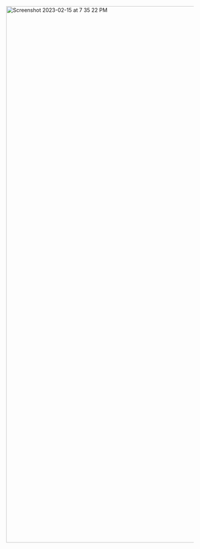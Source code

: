 <img width="1440" alt="Screenshot 2023-02-15 at 7 35 22 PM" src="https://user-images.githubusercontent.com/105222251/219059129-44f07fb8-5db7-425f-bbdc-37b6af4e12d3.png">
